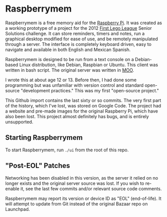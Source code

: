 # Raspberrymem
Raspberrymem is a free memory aid for the [Raspberry Pi](http://raspberrypi.org). It was created as a working prototype of a project for the 2012 [First Lego League](http://firstlegoleague.org) Senior Solutions challenge. It can store reminders, timers and notes, run a graphical desktop modified for ease of use, and be remotely manipulated through a server. The interface is completely keyboard driven, easy to navigate and available in both English and Mexican Spanish.

Raspberrymem is designed to be run from a text console on a Debian-based Linux distribution, like Debian, Raspbian or Ubuntu. This client was written in bash script. The original server was written in [MOO](https://en.wikipedia.org/wiki/MOO).

I wrote this at about age 12 or 13. Before then, I had done some programming but was unfamiliar with version control and standard open-source "development practices." This was my first "open-source project."

This Github import contains the last sixty or so commits. The very first part of the history, which I've lost, was stored on Google Code. The project had a website and pre-made images for the original Raspberry Pi, which have also been lost. This project almost definitely has bugs, and is entirely unsupported.

## Starting Raspberrymem
To start Raspberrymem, run `./ui` from the root of this repo.

## "Post-EOL" Patches
Networking has been disabled in this version, as the server it relied on no longer exists and the original server source was lost. If you wish to re-enable it, see the last few commits and/or relevant source code comments.

Raspberrymem may report its version or device ID as "EOL" (end-of-life). It will attempt to update from Git instead of the original Bazaar repo on Launchpad.
